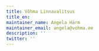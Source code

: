 ```yaml
---
title: Võhma Linnavalitsus
title_en:
maintainer_name: Angela Härm
maintainer_email: angela@vohma.ee
description: ''
twitter: ''
---
```

